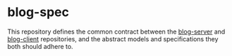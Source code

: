 # blog-spec

This repository defines the common contract between the [blog-server](https://github.com/SikoSoft/blog-server) and [blog-client](https://github.com/SikoSoft/blog-client) repositories, and the abstract models and specifications they both should adhere to.
